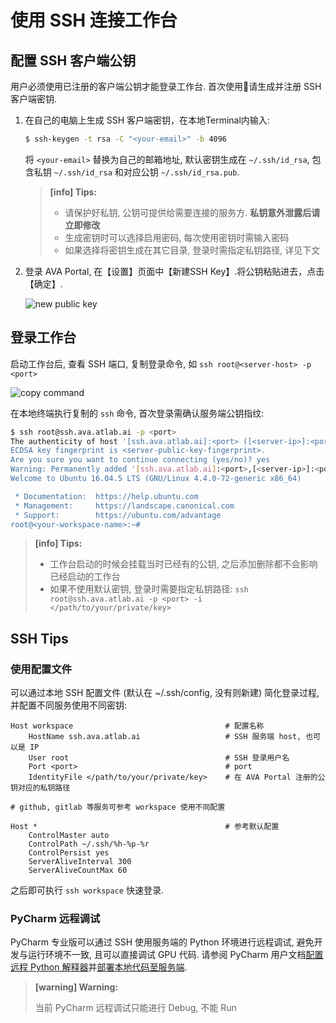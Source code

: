# 使用 SSH 连接工作台

## 配置 SSH 客户端公钥

用户必须使用已注册的客户端公钥才能登录工作台. 首次使用请生成并注册 SSH 客户端密钥.

1. 在自己的电脑上生成 SSH 客户端密钥，在本地Terminal内输入:

    ```sh
    $ ssh-keygen -t rsa -C "<your-email>" -b 4096
    ```

    将 `<your-email>` 替换为自己的邮箱地址, 默认密钥生成在 `~/.ssh/id_rsa`, 包含私钥 `~/.ssh/id_rsa` 和对应公钥 `~/.ssh/id_rsa.pub`.

    > **[info] Tips:**
    >
    > - 请保护好私钥, 公钥可提供给需要连接的服务方. **私钥意外泄露后请立即修改**
    > - 生成密钥时可以选择启用密码, 每次使用密钥时需输入密码
    > - 如果选择将密钥生成在其它目录, 登录时需指定私钥路径, 详见下文

2. 登录 AVA Portal, 在【设置】页面中【新建SSH Key】.将公钥粘贴进去，点击【确定】.

    ![new public key](/images/ch-05/5.6/new-public-key.png)

## 登录工作台

启动工作台后, 查看 SSH 端口, 复制登录命令, 如 `ssh root@<server-host> -p <port>` 

![copy command](/images/ch-05/5.6/copy-command.png)

在本地终端执行复制的 `ssh` 命令, 首次登录需确认服务端公钥指纹:

```bash
$ ssh root@ssh.ava.atlab.ai -p <port>
The authenticity of host '[ssh.ava.atlab.ai]:<port> ([<server-ip>]:<port>)' can't be established.
ECDSA key fingerprint is <server-public-key-fingerprint>.
Are you sure you want to continue connecting (yes/no)? yes
Warning: Permanently added '[ssh.ava.atlab.ai]:<port>,[<server-ip>]:<port>' (ECDSA) to the list of known hosts.
Welcome to Ubuntu 16.04.5 LTS (GNU/Linux 4.4.0-72-generic x86_64)

 * Documentation:  https://help.ubuntu.com
 * Management:     https://landscape.canonical.com
 * Support:        https://ubuntu.com/advantage
root@<your-workspace-name>:~#
```

> **[info] Tips:**
> 
> - 工作台启动的时候会挂载当时已经有的公钥, 之后添加删除都不会影响已经启动的工作台
> - 如果不使用默认密钥, 登录时需要指定私钥路径: `ssh root@ssh.ava.atlab.ai -p <port> -i </path/to/your/private/key>`

## SSH Tips

### 使用配置文件

可以通过本地 SSH 配置文件 (默认在 ~/.ssh/config, 没有则新建) 简化登录过程, 并配置不同服务使用不同密钥:

```
Host workspace                                  # 配置名称
    HostName ssh.ava.atlab.ai                   # SSH 服务端 host, 也可以是 IP
    User root                                   # SSH 登录用户名
    Port <port>                                 # port
    IdentityFile </path/to/your/private/key>    # 在 AVA Portal 注册的公钥对应的私钥路径

# github, gitlab 等服务可参考 workspace 使用不同配置

Host *                                          # 参考默认配置
    ControlMaster auto
    ControlPath ~/.ssh/%h-%p-%r
    ControlPersist yes
    ServerAliveInterval 300
    ServerAliveCountMax 60
```

之后即可执行 `ssh workspace` 快速登录.

### PyCharm 远程调试

PyCharm 专业版可以通过 SSH 使用服务端的 Python 环境进行远程调试, 避免开发与运行环境不一致, 且可以直接调试 GPU
代码. 请参阅 PyCharm 用户文档[配置 远程 Python 解释器](https://www.jetbrains.com/help/pycharm/configuring-remote-interpreters-via-ssh.html)并[部署本地代码至服务端](https://www.jetbrains.com/help/pycharm/remote-debugging-with-product.html).

> **[warning] Warning:**
> 
> 当前 PyCharm 远程调试只能进行 Debug, 不能 Run
